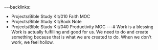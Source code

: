 ---backlinks:
  - Projects/Bible Study Kit/010 Faith MOC
  - Projects/Bible Study Kit/Book Note
  - Projects/Bible Study Kit/040 Productivity MOC
---# Work is a blessing
Work is actually fulfilling and good for us. We need to do and create something because that is what we are created to do. When we don't work, we feel hollow.